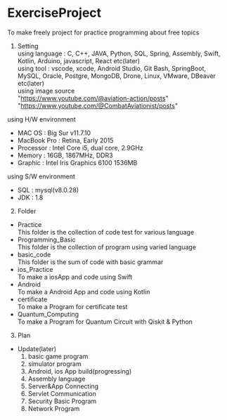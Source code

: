 # ExerciseProject
To make freely project for practice programming about free topics   

1. Setting   
using language : C, C++, JAVA, Python, SQL, Spring, Assembly, Swift, Kotlin, Arduino, javascript, React etc(later)   
using tool : vscode, xcode, Android Studio, Git Bash, SpringBoot, MySQL, Oracle, Postgre, MongoDB, Drone, Linux, VMware, DBeaver etc(later)   
using image source   
"https://www.youtube.com/@aviation-action/posts"   
"https://www.youtube.com/@CombatAviationist/posts"
 
using H/W environment   
- MAC OS : Big Sur v11.7.10
- MacBook Pro : Retina, Early 2015
- Processor : Intel Core i5, dual core, 2.9GHz
- Memory : 16GB, 1867MHz, DDR3
- Graphic : Intel Iris Graphics 6100 1536MB

using S/W environment   
- SQL : mysql(v8.0.28)   
- JDK : 1.8   
   
   
2. Folder   
- Practice   
  This folder is the collection of code test for various language
- Programming_Basic   
  This folder is the collection of program using varied language
- basic_code  
  This folder is the sum of code with basic grammar
- ios_Practice   
  To make a iosApp and code using Swift   
- Android   
  To make a Android App and code using Kotlin
- certificate   
  To make a Program for certificate test
- Quantum_Computing   
  To make a Program for Quantum Circuit with Qiskit & Python

3. Plan   
- Update(later)
  1. basic game program
  2. simulator program
  3. Android, ios App build(progressing)
  4. Assembly language
  5. Server&App Connecting
  6. Servlet Communication
  7. Security Basic Program
  8. Network Program


